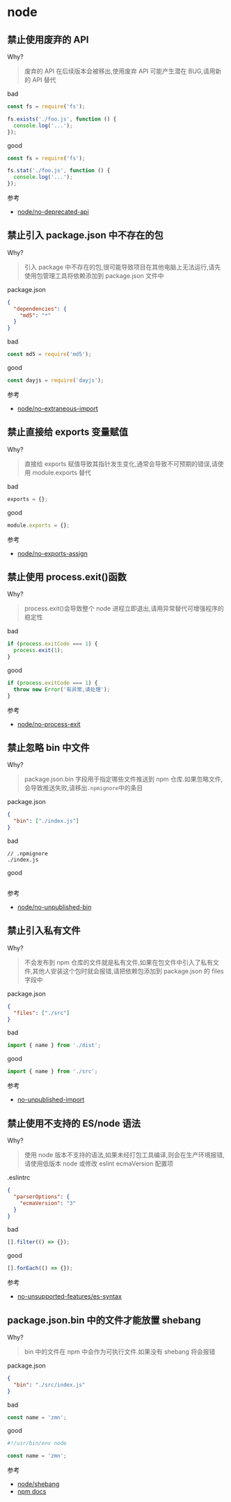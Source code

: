 # node

## 禁止使用废弃的 API

Why?

> 废弃的 API 在后续版本会被移出,使用废弃 API 可能产生潜在 BUG,请用新的 API 替代

bad

```js
const fs = require('fs');

fs.exists('./foo.js', function () {
  console.log('...');
});
```

good

```js
const fs = require('fs');

fs.stat('./foo.js', function () {
  console.log('...');
});
```

参考

- [node/no-deprecated-api](https://github.com/mysticatea/eslint-plugin-node/blob/master/docs/rules/no-deprecated-api.md)

## 禁止引入 package.json 中不存在的包

Why?

> 引入 package 中不存在的包,很可能导致项目在其他电脑上无法运行,请先使用包管理工具将依赖添加到 package.json 文件中

package.json

```json
{
  "dependencies": {
    "md5": "*"
  }
}
```

bad

```js
const md5 = require('md5');
```

good

```js
const dayjs = require('dayjs');
```

参考

- [node/no-extraneous-import](https://github.com/mysticatea/eslint-plugin-node/blob/master/docs/rules/no-extraneous-import.md)

## 禁止直接给 exports 变量赋值

Why?

> 直接给 exports 赋值导致其指针发生变化,通常会导致不可预期的错误,请使用 module.exports 替代

bad

```js
exports = {};
```

good

```js
module.exports = {};
```

参考

- [node/no-exports-assign](https://github.com/mysticatea/eslint-plugin-node/blob/master/docs/rules/no-exports-assign.md)

## 禁止使用 process.exit()函数

Why?

> process.exit()会导致整个 node 进程立即退出,请用异常替代可增强程序的稳定性

bad

```js
if (process.exitCode === 1) {
  process.exit(1);
}
```

good

```js
if (process.exitCode === 1) {
  throw new Error('有异常,请处理');
}
```

参考

- [node/no-process-exit](https://github.com/mysticatea/eslint-plugin-node/blob/master/docs/rules/no-process-exit.md)

## 禁止忽略 bin 中文件

Why?

> package.json.bin 字段用于指定哪些文件推送到 npm 仓库.如果忽略文件,会导致推送失败,请移出`.npmignore`中的条目

package.json

```json
{
  "bin": ["./index.js"]
}
```

bad

```shell
// .npmignore
./index.js
```

good

```js

```

参考

- [node/no-unpublished-bin](https://github.com/mysticatea/eslint-plugin-node/blob/master/docs/rules/no-unpublished-bin.md)

## 禁止引入私有文件

Why?

> 不会发布到 npm 仓库的文件就是私有文件,如果在包文件中引入了私有文件,其他人安装这个包时就会报错,请把依赖包添加到 package.json 的 files 字段中

package.json

```json
{
  "files": ["./src"]
}
```

bad

```js
import { name } from './dist';
```

good

```js
import { name } from './src';
```

参考

- [no-unpublished-import](https://github.com/mysticatea/eslint-plugin-node/blob/master/docs/rules/no-unpublished-import.md)

## 禁止使用不支持的 ES/node 语法

Why?

> 使用 node 版本不支持的语法,如果未经打包工具编译,则会在生产环境报错,请使用低版本 node 或修改 eslint ecmaVersion 配置项

.eslintrc

```json
{
  "parserOptions": {
    "ecmaVersion": "3"
  }
}
```

bad

```js
[].filter(() => {});
```

good

```js
[].forEach(() => {});
```

参考

- [no-unsupported-features/es-syntax](https://github.com/mysticatea/eslint-plugin-node/blob/master/docs/rules/no-unsupported-features/es-syntax.md)

## package.json.bin 中的文件才能放置 shebang

Why?

> bin 中的文件在 npm 中会作为可执行文件.如果没有 shebang 将会报错

package.json

```json
{
  "bin": "./src/index.js"
}
```

bad

```js
const name = 'zmn';
```

good

```js
#!/usr/bin/env node

const name = 'zmn';
```

参考

- [node/shebang](https://github.com/mysticatea/eslint-plugin-node/blob/master/docs/rules/shebang.md)
- [npm docs](https://docs.npmjs.com/cli/v8/configuring-npm/package-json#bin)
